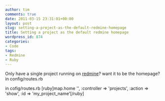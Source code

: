 ```yaml
---
author: tim
comments: true
date: 2011-03-15 23:31:01+00:00
layout: post
slug: setting-a-project-as-the-default-redmine-homepage
title: Setting a project as the default redmine homepage
wordpress_id: 874
categories:
- Code
tags:
- Redmine
- Ruby
---
```


Only have a single project running on [redmine](http://www.redmine.org/)? want it to be the homepage?
in config/routes.rb


in cofig/routes.rb
[ruby]map.home '', :controller => 'projects', :action => 'show', :id => 'my_project_name'[/ruby]

